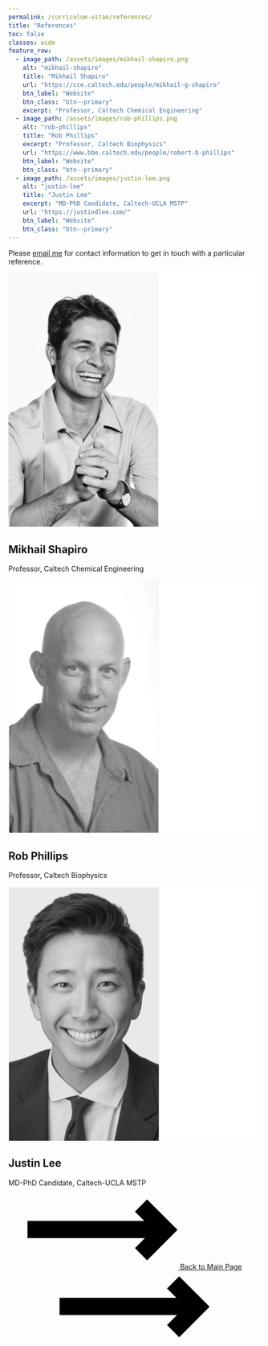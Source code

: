 ```yaml
---
permalink: /curriculum-vitae/references/
title: "References"
toc: false
classes: wide
feature_row:
  - image_path: /assets/images/mikhail-shapiro.png
    alt: "mikhail-shapiro"
    title: "Mikhail Shapiro"
    url: "https://cce.caltech.edu/people/mikhail-g-shapiro"
    btn_label: "Website"
    btn_class: "btn--primary"
    excerpt: "Professor, Caltech Chemical Engineering"
  - image_path: /assets/images/rob-phillips.png
    alt: "rob-phillips"
    title: "Rob Phillips"
    excerpt: "Professor, Caltech Biophysics"
    url: "https://www.bbe.caltech.edu/people/robert-b-phillips"
    btn_label: "Website"
    btn_class: "btn--primary"
  - image_path: /assets/images/justin-lee.png
    alt: "justin-lee"
    title: "Justin Lee"
    excerpt: "MD-PhD Candidate, Caltech-UCLA MSTP"
    url: "https://justindlee.com/"
    btn_label: "Website"
    btn_class: "btn--primary"
---
```


Please <a href="mailto: michaelyao2017@gmail.com">email me</a> for contact information to get in touch with a particular reference.

<div class="feature__wrapper">
    <div class="feature__item">
      <div class="archive__item">
        <div class="archive__item-teaser">
          <a href="https://cce.caltech.edu/people/mikhail-g-shapiro"><img src="/assets/images/mikhail-shapiro.png" alt="mikhail-shapiro"></a>
        </div>
        <div class="archive__item-body">
          <h2 class="archive__item-title">Mikhail Shapiro</h2>
          <div class="archive__item-excerpt">
            <p>Professor, Caltech Chemical Engineering</p>
          </div>
        </div>
      </div>
    </div>
    <div class="feature__item">
      <div class="archive__item">
        <div class="archive__item-teaser">
          <a href="https://www.bbe.caltech.edu/people/robert-b-phillips"><img src="/assets/images/rob-phillips.png" alt="rob-phillips"></a>
        </div>
        <div class="archive__item-body">
          <h2 class="archive__item-title">Rob Phillips</h2>
          <div class="archive__item-excerpt">
            <p>Professor, Caltech Biophysics</p>
          </div>
        </div>
      </div>
    </div>
    <div class="feature__item">
      <div class="archive__item">
        <div class="archive__item-teaser">
          <a href="https://justindlee.com"><img src="/assets/images/justin-lee.png" alt="justin-lee"></a>   
        </div>
        <div class="archive__item-body">
          <h2 class="archive__item-title">Justin Lee</h2>
          <div class="archive__item-excerpt">
            <p>MD-PhD Candidate, Caltech-UCLA MSTP</p>
          </div>
        </div>
      </div>
    </div>
</div>

<!--{% include feature_row %}-->

<center><div id="button">
<a href="/curriculum-vitae/">
    <svg class="icon-arrow before">
        <use xlink:href="#arrow"></use>
    </svg>
    <span class="label">Back to Main Page</span>
    <svg class="icon-arrow after">
        <use xlink:href="#arrow"></use>
    </svg>
</a>
</div></center>

<svg style="display: none;">
  <defs>
    <symbol id="arrow" viewBox="0 0 35 15">
      <title>Arrow</title>
      <path d="M27.172 5L25 2.828 27.828 0 34.9 7.071l-7.07 7.071L25 11.314 27.314 9H0V5h27.172z "/>
    </symbol>
  </defs>
</svg>